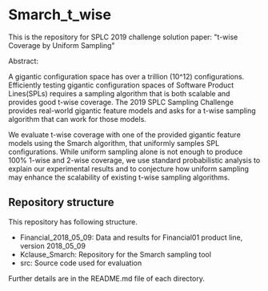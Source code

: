 # Smarch_t_wise

This is the repository for SPLC 2019 challenge solution paper: "t-wise Coverage by Uniform Sampling"

Abstract:

A gigantic configuration space has over a trillion (10^12) configurations. Efficiently testing gigantic configuration spaces of Software Product Lines(SPLs) requires a sampling algorithm that is both scalable and provides good t-wise coverage. The 2019 SPLC Sampling Challenge provides real-world gigantic feature models and asks for a t-wise sampling algorithm that can work for those models. 

We evaluate t-wise coverage with one of the provided gigantic feature models using the Smarch algorithm, that uniformly samples SPL configurations.  While uniform sampling alone is not enough to produce 100% 1-wise and 2-wise coverage, we use standard probabilistic analysis to explain our experimental results and to conjecture how uniform sampling may enhance the scalability of existing t-wise sampling algorithms.

## Repository structure

This repository has following structure.

* Financial_2018_05_09: Data and results for Financial01 product line, version 2018_05_09
* Kclause_Smarch: Repository for the Smarch sampling tool
* src: Source code used for evaluation

Further details are in the README.md file of each directory.
